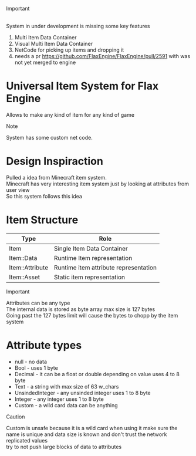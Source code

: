 > [!IMPORTANT]
> <br>System in under development is missing some key features</br>
> 1. Multi Item Data Container
> 2. Visual Multi Item Data Container
> 3. NetCode for picking up items and dropping it
> 4. needs a pr https://github.com/FlaxEngine/FlaxEngine/pull/2591 with was not yet merged to engine

# **Universal Item System for Flax Engine**

Allows to make any kind of item for any kind of game

> [!NOTE]
> System has some custom net code.

# Design Inspiraction
Pulled a idea from Minecraft item system.<br>Minecraft has very interesting item system just by looking at attributes from user view</br> So this system follows this idea

# Item Structure

| Type              | Role                                    |
| -------------     | -------------                           |
| Item              | Single Item Data Container              |
| Item::Data        | Runtime Item representation             |
| Item::Attribute   | Runtime item attribute representation   |
| Item::Asset       | Static item representation              |

> [!IMPORTANT]
> Attributes can be any type
> <br>The internal data is stored as byte array max size is 127 bytes</br>
> Going past the 127 bytes limit will cause the bytes to chopp by the item system

# Attribute types
- null - no data
- Bool - uses 1 byte
- Decimal - it can be a float or double depending on value uses 4 to 8 byte
- Text - a string with max size of 63 w_chars
- UnsindedInteger - any unsinded integer uses 1 to 8 byte
- Integer - any integer uses 1 to 8 byte
- Custom - a wild card data can be anything
> [!CAUTION]
> Custom is unsafe because it is a wild card when using it make sure the name is unique and data size is known and don't trust the network replicated values <br>try to not push large blocks of data to attributes</br>
